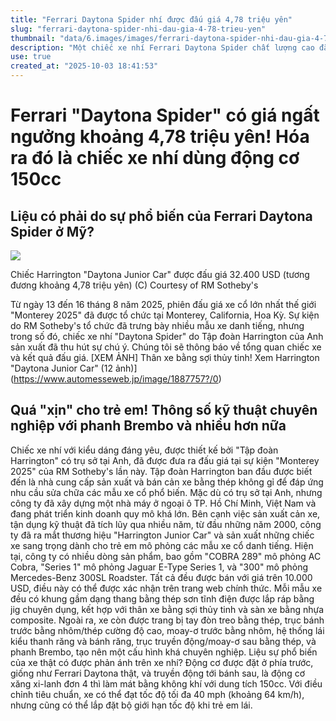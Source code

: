```yaml
---
title: "Ferrari Daytona Spider nhí được đấu giá 4,78 triệu yên"
slug: "ferrari-daytona-spider-nhi-dau-gia-4-78-trieu-yen"
thumbnail: "data/6.images/images/ferrari-daytona-spider-nhi-dau-gia-4-78-trieu-yen.webp"
description: "Một chiếc xe nhí Ferrari Daytona Spider chất lượng cao đã được đấu giá thành công với mức giá đáng kể, tiết lộ các chi tiết kỹ thuật ấn tượng và công ty sản xuất có nhà máy tại Việt Nam."
use: true
created_at: "2025-10-03 18:41:53"
---
```


# Ferrari "Daytona Spider" có giá ngất ngưởng khoảng 4,78 triệu yên! Hóa ra đó là chiếc xe nhí dùng động cơ 150cc

## Liệu có phải do sự phổ biến của Ferrari Daytona Spider ở Mỹ?

![](/images/20251003-00010002-amweb-000-1-view.webp)

Chiếc Harrington "Daytona Junior Car" được đấu giá 32.400 USD (tương đương khoảng 4,78 triệu yên) (C) Courtesy of RM Sotheby's

Từ ngày 13 đến 16 tháng 8 năm 2025, phiên đấu giá xe cổ lớn nhất thế giới "Monterey 2025" đã được tổ chức tại Monterey, California, Hoa Kỳ. Sự kiện do RM Sotheby's tổ chức đã trưng bày nhiều mẫu xe danh tiếng, nhưng trong số đó, chiếc xe nhí "Daytona Spider" do Tập đoàn Harrington của Anh sản xuất đã thu hút sự chú ý. Chúng tôi sẽ thông báo về tổng quan chiếc xe và kết quả đấu giá.
[XEM ẢNH] Thân xe bằng sợi thủy tinh! Xem Harrington "Daytona Junior Car" (12 ảnh)](https://www.automesseweb.jp/image/1887757?/0)

## Quá "xịn" cho trẻ em! Thông số kỹ thuật chuyên nghiệp với phanh Brembo và nhiều hơn nữa

Chiếc xe nhí với kiểu dáng đáng yêu, được thiết kế bởi "Tập đoàn Harrington" có trụ sở tại Anh, đã được đưa ra đấu giá tại sự kiện "Monterey 2025" của RM Sotheby's lần này.
Tập đoàn Harrington ban đầu được biết đến là nhà cung cấp sản xuất và bán cản xe bằng thép không gỉ để đáp ứng nhu cầu sửa chữa các mẫu xe cổ phổ biến. Mặc dù có trụ sở tại Anh, nhưng công ty đã xây dựng một nhà máy ở ngoại ô TP. Hồ Chí Minh, Việt Nam và đang phát triển kinh doanh quy mô khá lớn.
Bên cạnh việc sản xuất cản xe, tận dụng kỹ thuật đã tích lũy qua nhiều năm, từ đầu những năm 2000, công ty đã ra mắt thương hiệu "Harrington Junior Car" và sản xuất những chiếc xe sang trọng dành cho trẻ em mô phỏng các mẫu xe cổ danh tiếng.
Hiện tại, công ty có nhiều dòng sản phẩm, bao gồm "COBRA 289" mô phỏng AC Cobra, "Series 1" mô phỏng Jaguar E-Type Series 1, và "300" mô phỏng Mercedes-Benz 300SL Roadster. Tất cả đều được bán với giá trên 10.000 USD, điều này có thể được xác nhận trên trang web chính thức.
Mỗi mẫu xe đều có khung gầm dạng thang bằng thép sơn tĩnh điện được lắp ráp bằng jig chuyên dụng, kết hợp với thân xe bằng sợi thủy tinh và sàn xe bằng nhựa composite. Ngoài ra, xe còn được trang bị tay đòn treo bằng thép, trục bánh trước bằng nhôm/thép cường độ cao, moay-ơ trước bằng nhôm, hệ thống lái kiểu thanh răng và bánh răng, trục truyền động/moay-ơ sau bằng thép, và phanh Brembo, tạo nên một cấu hình khá chuyên nghiệp.
Liệu sự phổ biến của xe thật có được phản ánh trên xe nhí? Động cơ được đặt ở phía trước, giống như Ferrari Daytona thật, và truyền động tới bánh sau, là động cơ xăng xi-lanh đơn 4 thì làm mát bằng không khí với dung tích 150cc. Với điều chỉnh tiêu chuẩn, xe có thể đạt tốc độ tối đa 40 mph (khoảng 64 km/h), nhưng cũng có thể lắp đặt bộ giới hạn tốc độ khi trẻ em lái.